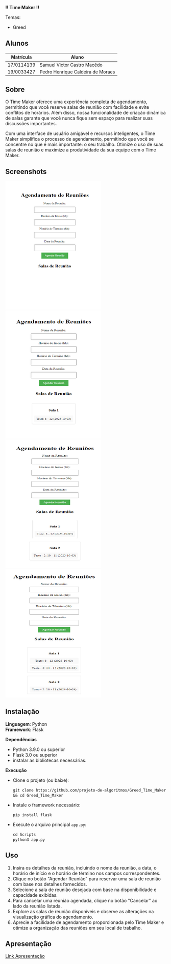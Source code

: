 **!! Time Maker !!** 

Temas:
 - Greed


## Alunos
|Matrícula | Aluno |
| -- | -- |
| 17/0114139  |  Samuel Victor Castro Macêdo |
| 19/0033427  |  Pedro Henrique Caldeira de Moraes|

## Sobre 
O Time Maker oferece uma experiência completa de agendamento, permitindo que você reserve salas de reunião com facilidade e evite conflitos de horários. Além disso, nossa funcionalidade de criação dinâmica de salas garante que você nunca fique sem espaço para realizar suas discussões importantes.

Com uma interface de usuário amigável e recursos inteligentes, o Time Maker simplifica o processo de agendamento, permitindo que você se concentre no que é mais importante: o seu trabalho. Otimize o uso de suas salas de reunião e maximize a produtividade da sua equipe com o Time Maker.
## Screenshots
<img src="imagens/image.png" width="300" height="400">

<img src="imagens/image1.png" width="300" height="400">

<img src="imagens/image3.png" width="300" height="400">

<img src="imagens/image4.png" width="300" height="400">





## Instalação 
**Linguagem**: Python<br>
**Framework**: Flask<br>

**Dependências**
- Python 3.9.0 ou superior
- Flask 3.0 ou superior
- instalar as bibliotecas necessárias.
  
**Execução**
- Clone o projeto (ou baixe):
  
  ```shell
  git clone https://github.com/projeto-de-algoritmos/Greed_Time_Maker
  && cd Greed_Time_Maker

  ```
- Instale o framework necessário:
    ``` 
    pip install flask 
    
    ```
 
 - Execute o arquivo principal ```app.py```:
  
    ```shell
    cd Scripts
    python3 app.py 
    ```


## Uso 
1. Insira os detalhes da reunião, incluindo o nome da reunião, a data, o horário de início e o horário de término nos campos correspondentes. 
2. Clique no botão "Agendar Reunião" para reservar uma sala de reunião com base nos detalhes fornecidos.
3. Selecione a sala de reunião desejada com base na disponibilidade e capacidade exibidas.
4. Para cancelar uma reunião agendada, clique no botão "Cancelar" ao lado da reunião listada.
5. Explore as salas de reunião disponíveis e observe as alterações na visualização gráfica do agendamento.
6. Aprecie a facilidade de agendamento proporcionada pelo Time Maker e otimize a organização das reuniões em seu local de trabalho.



## Apresentação
[Link Apresentação](https://youtu.be/VvNhG1daDU8)



